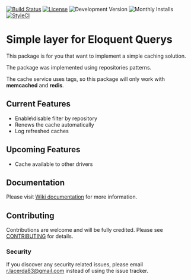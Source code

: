 [![Build Status](https://travis-ci.org/rlacerda83/lumem-elocache.svg?style=flat-square)](https://travis-ci.org/rlacerda83/lumem-elocache.svg)
[![License](https://img.shields.io/packagist/l/rlacerda83/lumem-elocache.svg?style=flat-square)](https://packagist.org/packages/rlacerda83/lumem-elocache)
![Development Version](https://img.shields.io/packagist/vpre/rlacerda83/lumem-elocache.svg?style=flat-square)
![Monthly Installs](https://img.shields.io/packagist/dm/rlacerda83/lumem-elocache.svg?style=flat-square)
[![StyleCI](https://styleci.io/repos/41611087/shield)](https://styleci.io/repos/41611087)

# Simple layer for Eloquent Querys 

This package is for you that want to implement a simple caching solution.

The package was implemented using repositories patterns.

The cache service uses tags, so this package will only work with **memcached** and **redis**.

## Current Features  
- Enable\disable filter by repository
- Renews the cache automatically
- Log refreshed caches

## Upcoming Features
- Cache available to other drivers

## Documentation
Please visit [Wiki documentation](https://github.com/rlacerda83/lumem-elocache/wiki) for more information.

## Contributing
Contributions are welcome and will be fully credited. Please see [CONTRIBUTING](CONTRIBUTING.md) for details.

### Security
If you discover any security related issues, please email r.lacerda83@gmail.com instead of using the issue tracker.